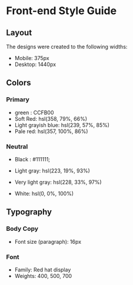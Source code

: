 # Front-end Style Guide

## Layout

The designs were created to the following widths:

- Mobile: 375px
- Desktop: 1440px

## Colors

### Primary

<!-- # Colors


# Font

### Font family: 
Red Hat Display -->

- green : CCFB00
- Soft Red: hsl(358, 79%, 66%)
- Light grayish blue: hsl(239, 57%, 85%)
- Pale red: hsl(357, 100%, 86%)

### Neutral

- Black :  #111111;

- Light gray: hsl(223, 19%, 93%)
- Very light gray: hsl(228, 33%, 97%)
- White: hsl(0, 0%, 100%)

## Typography

### Body Copy

- Font size (paragraph): 16px

### Font

- Family: Red hat display
- Weights: 400, 500, 700


